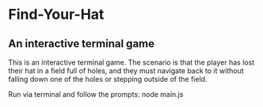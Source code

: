 # Find-Your-Hat
An interactive terminal game
-----------------------------

This is an interactive terminal game. The scenario is that the player has lost their hat in a field full of holes, and they must navigate back to it without falling down one of the holes or stepping outside of the field.


Run via terminal and follow the prompts: node main.js